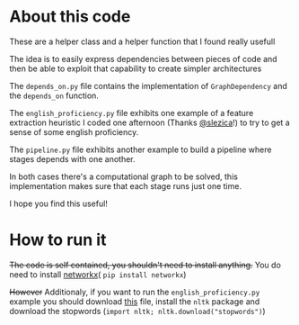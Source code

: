 # About this code
These are a helper class and a helper function that I found really usefull

The idea is to easily express dependencies between pieces of code and then
be able to exploit that capability to create simpler architectures

The `depends_on.py` file contains the implementation of `GraphDependency`
and the `depends_on` function.

The `english_proficiency.py` file exhibits one example of a feature extraction 
heuristic I coded one afternoon 
(Thanks [@slezica](https://github.com/slezica)!) to try to get a sense
of some english proficiency.

The `pipeline.py` file exhibits another example to build a pipeline where 
stages depends with one another.
 
 In both cases there's a computational graph to be solved, this implementation
 makes sure that each stage runs just one time.
 
 I hope you find this useful!
 
 
# How to run it
 
~~The code is self contained, you shouldn't need to install anything.~~
You do need to install [networkx](https://networkx.github.io/)(
`pip install networkx`)


~~However~~ Additionaly, if you want to run the `english_proficiency.py` example
you should download [this](http://norvig.com/ngrams/count_1w.txt) file,
install the `nltk` package and download the stopwords 
(`import nltk; nltk.download("stopwords")`)
